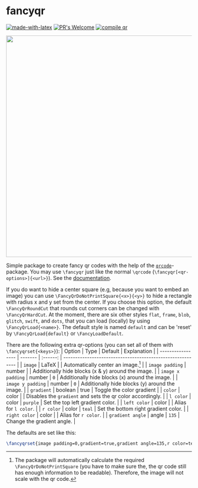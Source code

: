 # fancyqr

[![made-with-latex](https://img.shields.io/badge/Made%20with-LaTeX-1f425f.svg)](https://www.latex-project.org/) [![PR's Welcome](https://img.shields.io/badge/PRs-welcome-brightgreen.svg?style=flat)](http://makeapullrequest.com) [![compile qr](https://github.com/EagleoutIce/fancyqr/actions/workflows/compile.yaml/badge.svg)](https://github.com/EagleoutIce/fancyqr/actions/workflows/compile.yaml)

[<img src="https://github.com/EagleoutIce/fancyqr/blob/gh-pages/preview-1.png?raw=true" width="600"/>](qr-example.tex)

Simple package to create fancy qr codes with the help of the [`qrcode`](https://www.ctan.org/pkg/qrcode)-package.
You may use `\fancyqr` just like the normal `\qrcode` (`\fancyqr[<qr-options>]{<url>}`). See the [documentation](https://media.githubusercontent.com/media/EagleoutIce/fancyqr/blob/gh-pages/build/fancyqr-doc.pdf).

If you do want to hide a center square (e.g, because you want to embed an image) you can use `\FancyQrDoNotPrintSquare{<x>}{<y>}` to hide a rectangle with radius x and y set from the center. If you choose this option, the default `\FancyQrRoundCut` that rounds cut corners can be changed with `\FancyQrHardCut`.
At the moment, there are six other styles `flat`, `frame`, `blob`, `glitch`, `swift`, and `dots`, that you can load (locally) by using `\FancyQrLoad{<name>}`. The default style is named `default` and can be 'reset' by `\FancyQrLoad{default}` or `\FancyLoadDefault`.

There are the following extra qr-options (you can set all of them with `\fancyqrset{<keys>}`):
| Option            | Type    | Default  | Explanation                                                |
| ----------------- | ------- | :------: | ---------------------------------------------------------- |
| `image`           | LaTeX   |          | Automatically center an image.[^1]                         |
| `image padding`   | number  |          | Additionally hide blocks (x & y) around the image.         |
| `image x padding` | number  |   `0`    | Additionally hide blocks (x) around the image.             |
| `image y padding` | number  |   `0`    | Additionally hide blocks (y) around the image.             |
| `gradient`        | boolean |   true   | Toggle the color gradient                                  |
| `color`           | color   |          | Disables the `gradient` and sets the qr color accordingly. |
| `l color`         | color   | `purple` | Set the top left gradient color.                           |
| `left color`      | color   |          | Alias for `l color`.                                       |
| `r color`         | color   |  `teal`  | Set the bottom right gradient color.                       |
| `right color`     | color   |          | Alias for `r color`.                                       |
| `gradient angle`  | angle   |  `135`   | Change the gradient angle.                                 |

The defaults are set like this:

```LateX
\fancyqrset{image padding=0,gradient=true,gradient angle=135,r color=teal,l color=purple}
```

[^1]: The package will automatically calculate the required `\FancyQrDoNotPrintSquare` (you have to make sure the, the qr code still has enough information to be readable). Therefore, the image will not scale with the qr code.
